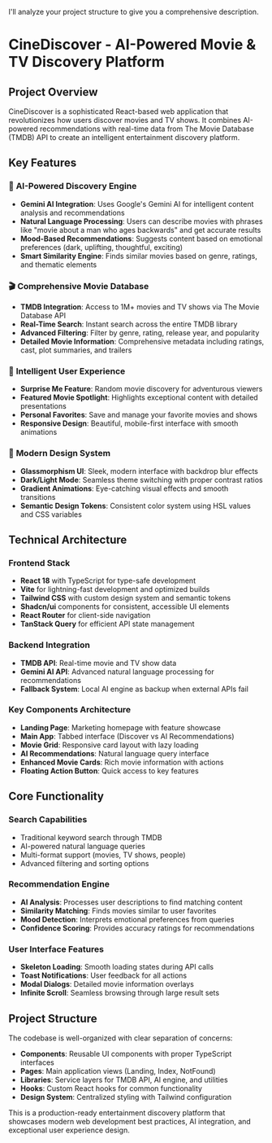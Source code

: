 I'll analyze your project structure to give you a comprehensive description.

# **CineDiscover - AI-Powered Movie & TV Discovery Platform**

## **Project Overview**
CineDiscover is a sophisticated React-based web application that revolutionizes how users discover movies and TV shows. It combines AI-powered recommendations with real-time data from The Movie Database (TMDB) API to create an intelligent entertainment discovery platform.

## **Key Features**

### 🤖 **AI-Powered Discovery Engine**
- **Gemini AI Integration**: Uses Google's Gemini AI for intelligent content analysis and recommendations
- **Natural Language Processing**: Users can describe movies with phrases like "movie about a man who ages backwards" and get accurate results
- **Mood-Based Recommendations**: Suggests content based on emotional preferences (dark, uplifting, thoughtful, exciting)
- **Smart Similarity Engine**: Finds similar movies based on genre, ratings, and thematic elements

### 🎬 **Comprehensive Movie Database**
- **TMDB Integration**: Access to 1M+ movies and TV shows via The Movie Database API
- **Real-Time Search**: Instant search across the entire TMDB library
- **Advanced Filtering**: Filter by genre, rating, release year, and popularity
- **Detailed Movie Information**: Comprehensive metadata including ratings, cast, plot summaries, and trailers

### 🎯 **Intelligent User Experience**
- **Surprise Me Feature**: Random movie discovery for adventurous viewers
- **Featured Movie Spotlight**: Highlights exceptional content with detailed presentations
- **Personal Favorites**: Save and manage your favorite movies and shows
- **Responsive Design**: Beautiful, mobile-first interface with smooth animations

### 🎨 **Modern Design System**
- **Glassmorphism UI**: Sleek, modern interface with backdrop blur effects
- **Dark/Light Mode**: Seamless theme switching with proper contrast ratios
- **Gradient Animations**: Eye-catching visual effects and smooth transitions
- **Semantic Design Tokens**: Consistent color system using HSL values and CSS variables

## **Technical Architecture**

### **Frontend Stack**
- **React 18** with TypeScript for type-safe development
- **Vite** for lightning-fast development and optimized builds
- **Tailwind CSS** with custom design system and semantic tokens
- **Shadcn/ui** components for consistent, accessible UI elements
- **React Router** for client-side navigation
- **TanStack Query** for efficient API state management

### **Backend Integration**
- **TMDB API**: Real-time movie and TV show data
- **Gemini AI API**: Advanced natural language processing for recommendations
- **Fallback System**: Local AI engine as backup when external APIs fail

### **Key Components Architecture**
- **Landing Page**: Marketing homepage with feature showcase
- **Main App**: Tabbed interface (Discover vs AI Recommendations)
- **Movie Grid**: Responsive card layout with lazy loading
- **AI Recommendations**: Natural language query interface
- **Enhanced Movie Cards**: Rich movie information with actions
- **Floating Action Button**: Quick access to key features

## **Core Functionality**

### **Search Capabilities**
- Traditional keyword search through TMDB
- AI-powered natural language queries
- Multi-format support (movies, TV shows, people)
- Advanced filtering and sorting options

### **Recommendation Engine**
- **AI Analysis**: Processes user descriptions to find matching content
- **Similarity Matching**: Finds movies similar to user favorites  
- **Mood Detection**: Interprets emotional preferences from queries
- **Confidence Scoring**: Provides accuracy ratings for recommendations

### **User Interface Features**
- **Skeleton Loading**: Smooth loading states during API calls
- **Toast Notifications**: User feedback for all actions
- **Modal Dialogs**: Detailed movie information overlays
- **Infinite Scroll**: Seamless browsing through large result sets

## **Project Structure**
The codebase is well-organized with clear separation of concerns:
- **Components**: Reusable UI components with proper TypeScript interfaces
- **Pages**: Main application views (Landing, Index, NotFound)
- **Libraries**: Service layers for TMDB API, AI engine, and utilities
- **Hooks**: Custom React hooks for common functionality
- **Design System**: Centralized styling with Tailwind configuration

This is a production-ready entertainment discovery platform that showcases modern web development best practices, AI integration, and exceptional user experience design.
